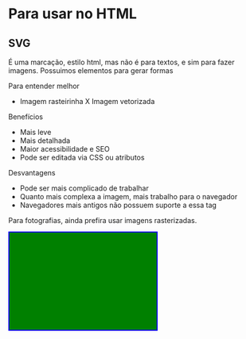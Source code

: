 # Para usar no HTML

## SVG

É uma marcação, estilo html, mas não é para textos, e sim para fazer imagens.
Possuimos elementos para gerar formas

Para entender melhor

- Imagem rasteirinha X Imagem vetorizada

Benefícios

- Mais leve
- Mais detalhada
- Maior acessibilidade e SEO
- Pode ser editada via CSS ou atributos

Desvantagens

- Pode ser mais complicado de trabalhar
- Quanto mais complexa a imagem, mais trabalho para o navegador
- Navegadores mais antigos não possuem suporte a essa tag

Para fotografias, ainda prefira usar imagens rasterizadas.

<svg width="300" height="200">
  <rect
  stroke="blue"
  stroke-width="4"
  width="100%"
  height="100%"
  fill="green"/>

  </svg>
